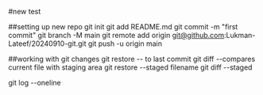 #new test

##setting up new repo
git init
git add README.md
git commit -m "first commit"
git branch -M main
git remote add origin git@github.com:Lukman-Lateef/20240910-git.git
git push -u origin main

##working with git changes
git restore -- to last commit
git diff --compares current file with staging area
git restore --staged filename
git diff --staged

git log --oneline